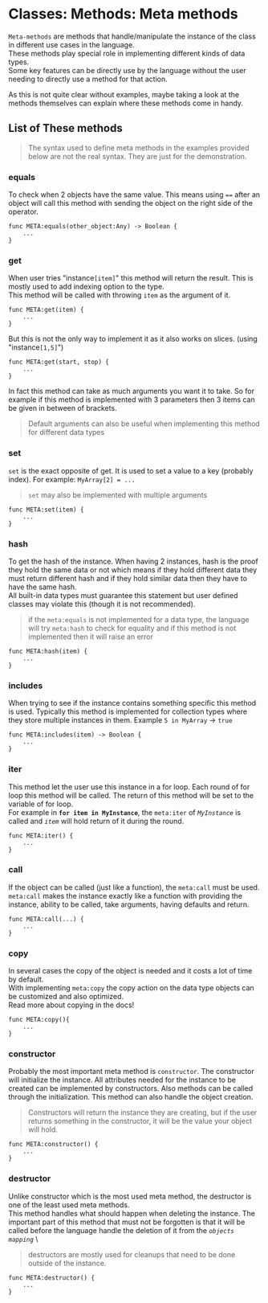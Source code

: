 # Classes: Methods: Meta methods

`Meta-methods` are methods that handle/manipulate the instance of the class in different use cases in the language.\
These methods play special role in implementing different kinds of data types.\
Some key features can be directly use by the language without the user needing to directly use a method for that action.

As this is not quite clear without examples, maybe taking a look at the methods themselves can explain where these methods come in handy.


## List of These methods

> The syntax used to define meta methods in the examples provided below are not the real syntax. They are just for the demonstration.


### equals

To check when 2 objects have the same value. This means using `==` after an object will call this method with sending the object on the right side of the operator.

    func META:equals(other_object:Any) -> Boolean {
        ...
    }


### get

When user tries "instance`[item]`" this method will return the result. This is mostly used to add indexing option to the type.\
This method will be called with throwing `item` as the argument of it.

    func META:get(item) {
        ...
    }

But this is not the only way to implement it as it also works on slices. (using "instance`[1,5]`")

    func META:get(start, stop) {
        ...
    }

In fact this method can take as much arguments you want it to take. So for example if this method is implemented with 3 parameters then 3 items can be given in between of brackets.

> Default arguments can also be useful when implementing this method for different data types


### set

`set` is the exact opposite of get. It is used to set a value to a key (probably index). For example: `MyArray[2] = ...`

> `set` may also be implemented with multiple arguments

    func META:set(item) {
        ...
    }


### hash

To get the hash of the instance. When having 2 instances, hash is the proof they hold the same data or not which means if they hold different data they must return different hash and if they hold similar data then they have to have the same hash.\
All built-in data types must guarantee this statement but user defined classes may violate this (though it is not recommended).

> if the `meta:equals` is not implemented for a data type, the language will try `meta:hash` to check for equality and if this method is not implemented then it will raise an error

    func META:hash(item) {
        ...
    }


### includes

When trying to see if the instance contains something specific this method is used. Typically this method is implemented for collection types where they store multiple instances in them. Example `5 in MyArray` -> `true`

    func META:includes(item) -> Boolean {
        ...
    }


### iter

This method let the user use this instance in a for loop. Each round of for loop this method will be called. The return of this method will be set to the variable of for loop.\
For example in **`for item in MyInstance`**, the `meta:iter` of _`MyInstance`_ is called and _`item`_ will hold return of it during the round.

    func META:iter() {
        ...
    }


### call

If the object can be called (just like a function), the `meta:call` must be used. `meta:call` makes the instance exactly like a function with providing the instance, ability to be called, take arguments, having defaults and return.

    func META:call(...) {
        ...
    }


### copy

In several cases the copy of the object is needed and it costs a lot of time by default.\
With implementing `meta:copy` the copy action on the data type objects can be customized and also optimized.\
Read more about copying in the docs!

    func META:copy(){
        ...
    }


### constructor

Probably the most important meta method is `constructor`. The constructor will initialize the instance. All attributes needed for the instance to be created can be implemented by constructors. Also methods can be called through the initialization. This method can also handle the object creation.

> Constructors will return the instance they are creating, but if the user returns something in the constructor, it will be the value your object will hold.

    func META:constructor() {
        ...
    }


### destructor

Unlike constructor which is the most used meta method, the destructor is one of the least used meta methods.\
This method handles what should happen when deleting the instance. The important part of this method that must not be forgotten is that it will be called before the language handle the deletion of it from the _`objects mapping`_ \

> destructors are mostly used for cleanups that need to be done outside of the instance.

    func META:destructor() {
        ...
    }
